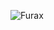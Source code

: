 ![Furax](https://github.com/yuankong666/Ultimate-RAT-Collection/assets/128066597/50397c57-eee2-4caa-b61b-bd98b667f1b9)

